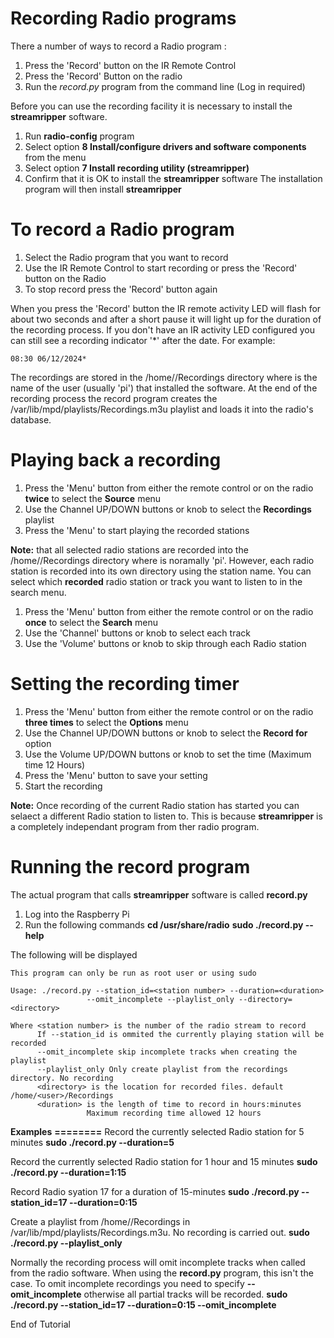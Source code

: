Recording Radio programs
========================

There a number of ways to record a Radio program :
1. Press the 'Record' button on the IR Remote Control
2. Press the 'Record' Button on the radio
3. Run the *record.py* program from the command line (Log in required)

Before you can use the recording facility it is necessary to install the **streamripper** software.

1. Run **radio-config** program
2. Select option **8 Install/configure drivers and software components** from the menu
3. Select option **7 Install recording utility (streamripper)**
4. Confirm that it is OK to install the **streamripper** software
The installation program will then install **streamripper**

To record a Radio program
=========================
1. Select the Radio program that you want to record 
2. Use the IR Remote Control to start recording or press the 'Record' button on the Radio
3. To stop record press the 'Record' button again 

When you press the 'Record' button the IR remote activity LED will flash for about two seconds and after a short pause it will light up for the duration of the recording process. If you don't have an IR activity LED configured you can still see a recording indicator '*' after the date. For example:
```
08:30 06/12/2024*
```

The recordings are stored in the /home/<user>/Recordings directory where <user> is the name of the user (usually 'pi') that installed the software. At the end of the recording process the record program creates the /var/lib/mpd/playlists/Recordings.m3u playlist and loads it into the radio's database.

Playing back a recording
========================
1. Press the 'Menu' button from either the remote control or on the radio **twice** to select the **Source** menu
2. Use the Channel UP/DOWN buttons or knob to select the **Recordings** playlist
3. Press the 'Menu' to start playing the recorded stations

**Note:** that all selected radio stations are recorded into the /home/<user>/Recordings directory where <user> is noramally 'pi'. However, each radio station is recorded into its own directory using the station name. You can select which **recorded** radio station or track you want to listen to in the search menu.

1. Press the 'Menu' button from either the remote control or on the radio **once** to select the **Search** menu
2. Use the 'Channel' buttons or knob to select each track 
3. Use the 'Volume' buttons or knob to skip through each Radio station 

Setting the recording timer
===========================
1. Press the 'Menu' button from either the remote control or  on the radio **three times** to select the **Options** menu
2. Use the Channel UP/DOWN buttons or knob to select the **Record for** option 
3. Use the Volume UP/DOWN buttons or knob to set the time (Maximum time 12 Hours)  
4. Press the 'Menu' button to save your setting
5. Start the recording

**Note:** Once recording of the current Radio station has started you can selaect a different Radio station to listen to. This is because **streamripper** is a completely independant program from ther radio program.

Running the record program
========================== 
The actual program that calls **streamripper** software is called **record.py**
1. Log into the Raspberry Pi 
2. Run the following commands
**cd /usr/share/radio**
**sudo ./record.py --help**

The following will be displayed

```
This program can only be run as root user or using sudo

Usage: ./record.py --station_id=<station number> --duration=<duration>
                 --omit_incomplete --playlist_only --directory=<directory>

Where <station number> is the number of the radio stream to record
      If --station_id is ommited the currently playing station will be recorded
      --omit_incomplete skip incomplete tracks when creating the playlist
      --playlist_only Only create playlist from the recordings directory. No recording
      <directory> is the location for recorded files. default /home/<user>/Recordings
      <duration> is the length of time to record in hours:minutes
                 Maximum recording time allowed 12 hours
```
**Examples**
**========**
Record the currently selected Radio station for 5 minutes
**sudo ./record.py --duration=5**

Record the currently selected Radio station for 1 hour and 15 minutes
**sudo ./record.py --duration=1:15**

Record Radio syation 17 for a duration of 15-minutes
**sudo ./record.py --station_id=17 --duration=0:15**

Create a playlist from /home/<usr>/Recordings in /var/lib/mpd/playlists/Recordings.m3u. No recording is carried out.
**sudo ./record.py --playlist_only**

Normally the recording process will omit incomplete tracks when called from the radio software. When using the **record.py** program, this isn't the case. To omit incomplete recordings you need to specify **--omit_incomplete** otherwise all partial tracks will be recorded.
**sudo ./record.py --station_id=17 --duration=0:15 --omit_incomplete**

End of Tutorial

